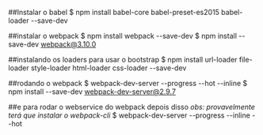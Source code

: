 ##Instalar o babel
$ npm install babel-core babel-preset-es2015 babel-loader --save-dev 

##instalar o webpack
$ npm install webpack --save-dev
$ npm install --save-dev webpack@3.10.0

##instalando os loaders para usar o bootstrap
$ npm install url-loader file-loader style-loader html-loader css-loader --save-dev

##rodando o webpack
$ webpack-dev-server --progress --hot --inline
$ npm install --save-dev webpack-dev-server@2.9.7

##e para rodar o webservice do webpack depois disso *obs: provavelmente terá que instalar o webpack-cli*
$ webpack-dev-server --progress --inline --hot